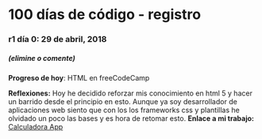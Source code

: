# 100 días de código - registro

### r1 día 0: 29 de abril, 2018

##### (elimine o comente)

**Progreso de hoy**: HTML en freeCodeCamp

**Reflexiones:** Hoy he decidido reforzar mis conocimiento en html 5 y hacer un barrido desde el principio en esto. Aunque ya soy desarrollador de aplicaciones web siento que con los los frameworks css  y plantillas he olvidado un poco las bases y es hora de retomar esto.
**Enlace a mi trabajo:** [Calculadora App](http://www.example.com)